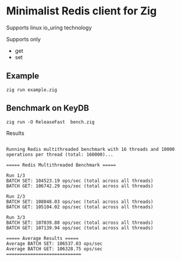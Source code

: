 # Minimalist Redis client for Zig

Supports linux io_uring technology

Supports only 
- get 
- set



## Example 

``` 
zig run example.zig 
```




## Benchmark on KeyDB
```
zig run -O ReleaseFast  bench.zig
```
Results

```
 
Running Redis multithreaded benchmark with 16 threads and 10000 operations per thread (total: 160000)...

===== Redis Multithreaded Benchmark =====

Run 1/3
BATCH SET: 104523.19 ops/sec (total across all threads)
BATCH GET: 106742.29 ops/sec (total across all threads)

Run 2/3
BATCH SET: 108048.03 ops/sec (total across all threads)
BATCH GET: 105104.02 ops/sec (total across all threads)

Run 3/3
BATCH SET: 107039.88 ops/sec (total across all threads)
BATCH GET: 107139.94 ops/sec (total across all threads)

===== Average Results =====
Average BATCH SET: 106537.03 ops/sec
Average BATCH GET: 106328.75 ops/sec
============================
```